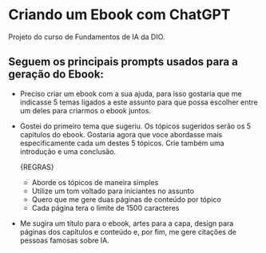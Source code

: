 # Criando um Ebook com ChatGPT

Projeto do curso de Fundamentos de IA da DIO.

## Seguem os principais prompts usados para a geração do Ebook:

- Preciso criar um ebook com a sua ajuda, para isso gostaria que me indicasse 5 temas ligados a este assunto para que possa escolher entre um deles para criarmos o ebook juntos.
- Gostei do primeiro tema que sugeriu. Os tópicos sugeridos serão os 5 capitulos do ebook. Gostaria agora que voce abordasse mais especificamente cada um destes 5 tópicos. Crie também uma introdução e uma conclusão.

    {REGRAS}

    - Aborde os tópicos de maneira simples
    - Utilize um tom voltado para iniciantes no assunto
    - Quero que me gere duas páginas de conteúdo por tópico
    - Cada página tera o limite de 1500 caracteres

- Me sugira um título para o ebook, artes para a capa, design para páginas dos capítulos e conteúdo e, por fim, me gere citações de pessoas famosas sobre IA.
